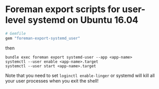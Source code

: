 # Foreman export scripts for user-level systemd on Ubuntu 16.04

```ruby
# Gemfile
gem "foreman-export-systemd_user"
```

then

```
bundle exec foreman export systemd-user --app <app-name>
systemctl --user enable <app-name>.target
systemctl --user start <app-name>.target
```

Note that you need to set `loginctl enable-linger` or systemd will kill all your user processes when you exit the shell!
